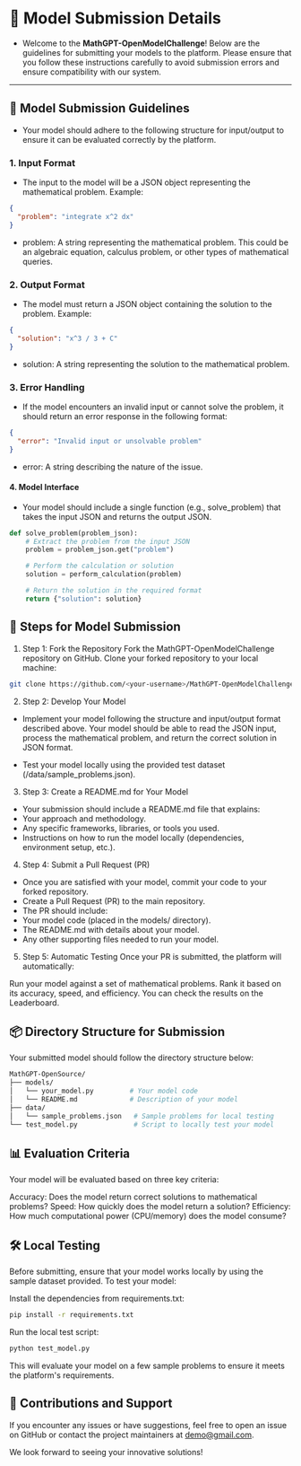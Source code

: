 # 📄 Model Submission Details

- Welcome to the **MathGPT-OpenModelChallenge**! Below are the guidelines for submitting your models to the platform. Please ensure that you follow these instructions carefully to avoid submission errors and ensure compatibility with our system.

---

## 🎯 Model Submission Guidelines

- Your model should adhere to the following structure for input/output to ensure it can be evaluated correctly by the platform.

### 1. **Input Format**
- The input to the model will be a JSON object representing the mathematical problem. Example:

```json
{
  "problem": "integrate x^2 dx"
}
```
- problem: A string representing the mathematical problem. This could be an algebraic equation, calculus problem, or other types of mathematical queries.

### 2. **Output Format**
- The model must return a JSON object containing the solution to the problem. Example:

```json
{
  "solution": "x^3 / 3 + C"
}
```
- solution: A string representing the solution to the mathematical problem.


### 3. **Error Handling**
- If the model encounters an invalid input or cannot solve the problem, it should return an error response in the following format:

```json
{
  "error": "Invalid input or unsolvable problem"
}
```
- error: A string describing the nature of the issue.


#### 4. **Model Interface**
- Your model should include a single function (e.g., solve_problem) that takes the input JSON and returns the output JSON.

```python
def solve_problem(problem_json):
    # Extract the problem from the input JSON
    problem = problem_json.get("problem")

    # Perform the calculation or solution
    solution = perform_calculation(problem)

    # Return the solution in the required format
    return {"solution": solution}
```

## 🚀 Steps for Model Submission
1. Step 1: Fork the Repository
Fork the MathGPT-OpenModelChallenge repository on GitHub.
Clone your forked repository to your local machine:

``` bash
git clone https://github.com/<your-username>/MathGPT-OpenModelChallenge.git
```

2. Step 2: Develop Your Model
- Implement your model following the structure and input/output format described above.
Your model should be able to read the JSON input, process the mathematical problem, and return the correct solution in JSON format.

- Test your model locally using the provided test dataset (/data/sample_problems.json).

3. Step 3: Create a README.md for Your Model
- Your submission should include a README.md file that explains:
- Your approach and methodology.
- Any specific frameworks, libraries, or tools you used.
- Instructions on how to run the model locally (dependencies, environment setup, etc.).

4. Step 4: Submit a Pull Request (PR)
- Once you are satisfied with your model, commit your code to your forked repository.
- Create a Pull Request (PR) to the main repository.
- The PR should include:
- Your model code (placed in the models/ directory).
- The README.md with details about your model.
- Any other supporting files needed to run your model.

5. Step 5: Automatic Testing
Once your PR is submitted, the platform will automatically:

Run your model against a set of mathematical problems.
Rank it based on its accuracy, speed, and efficiency.
You can check the results on the Leaderboard.

## 📦 Directory Structure for Submission
Your submitted model should follow the directory structure below:

```bash
MathGPT-OpenSource/
├── models/
│   └── your_model.py         # Your model code
│   └── README.md             # Description of your model
├── data/
│   └── sample_problems.json   # Sample problems for local testing
└── test_model.py              # Script to locally test your model
```

## 📊 Evaluation Criteria
Your model will be evaluated based on three key criteria:

Accuracy: Does the model return correct solutions to mathematical problems?
Speed: How quickly does the model return a solution?
Efficiency: How much computational power (CPU/memory) does the model consume?



## 🛠 Local Testing
Before submitting, ensure that your model works locally by using the sample dataset provided. To test your model:

Install the dependencies from requirements.txt:

``` bash
pip install -r requirements.txt
```
Run the local test script:

```bash
python test_model.py
```
This will evaluate your model on a few sample problems to ensure it meets the platform's requirements.

## 🤝 Contributions and Support
If you encounter any issues or have suggestions, feel free to open an issue on GitHub or contact the project maintainers at demo@gmail.com.

We look forward to seeing your innovative solutions!